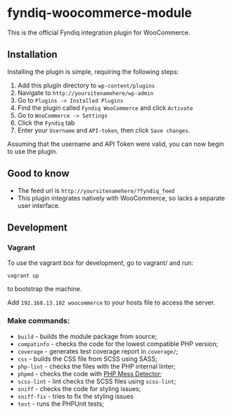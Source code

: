 # fyndiq-woocommerce-module
This is the official Fyndiq integration plugin for WooCommerce.

## Installation
Installing the plugin is simple, requiring the following steps:

1. Add this plugin directory to `wp-content/plugins`
1. Navigate to `http://yoursitenamehere/wp-admin`
1. Go to `Plugins -> Installed Plugins`
1. Find the plugin called `Fyndiq WooCommerce` and click `Activate`
1. Go to `WooCommerce -> Settings`
1. Click the `Fyndiq` tab
1. Enter your `Username` and `API-token`, then click `Save changes`.

Assuming that the username and API Token were valid, you can now begin to use the plugin.
## Good to know

* The feed url is `http://yoursitenamehere/?fyndiq_feed`
* This plugin integrates natively with WooCommerce, so lacks a separate user interface.

## Development

### Vagrant
To use the vagrant box for development, go to vagrant/ and run:

`vagrant up`

to bootstrap the machine.

Add `192.168.13.102 woocommerce` to your hosts file to access the server. 

### Make commands:

* `build` - builds the module package from source;
* `compatinfo` - checks the code for the lowest compatible PHP version;
* `coverage` - generates test coverage report in `coverage/`;
* `css` - builds the CSS file from SCSS using SASS;
* `php-lint` - checks the files with the PHP internal linter;
* `phpmd` - checks the code with [PHP Mess Detector](http://phpmd.org/);
* `scss-lint` - lint checks the SCSS files using `scss-lint`;
* `sniff` - checks the code for styling issues;
* `sniff-fix` - tries to fix the styling issues
* `test` - runs the PHPUnit tests;